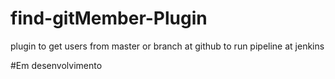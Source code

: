 # find-gitMember-Plugin

plugin to get users from master or branch at github to run pipeline at jenkins

#Em desenvolvimento 
